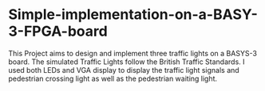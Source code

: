 # Simple-implementation-on-a-BASY-3-FPGA-board
This Project aims to design and implement three traffic lights on a BASYS-3 board. The simulated Traffic Lights follow the British Traffic Standards. I used both LEDs and VGA display to display the traffic light signals and pedestrian crossing light as well as the pedestrian waiting light.

